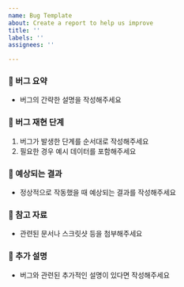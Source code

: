 ```yaml
---
name: Bug Template
about: Create a report to help us improve
title: ''
labels: ''
assignees: ''

---
```


### 🐞 버그 요약
- 버그의 간략한 설명을 작성해주세요

### 🐛 버그 재현 단계
1. 버그가 발생한 단계를 순서대로 작성해주세요
2. 필요한 경우 예시 데이터를 포함해주세요

### 🎯 예상되는 결과
- 정상적으로 작동했을 때 예상되는 결과를 작성해주세요

### 🔗 참고 자료
- 관련된 문서나 스크릿샷 등을 첨부해주세요

### 🧐 추가 설명
- 버그와 관련된 추가적인 설명이 있다면 작성해주세요
